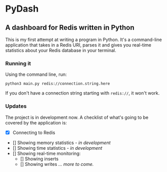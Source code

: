 # PyDash
## A dashboard for Redis written in Python

This is my first attempt at writing a program in Python. It's a command-line application that takes in a Redis URI, parses it and gives you real-time statistics about your Redis database in your terminal.

### Running it
Using the command line, run:

```
python3 main.py redis://connection.string.here
```

If you don't have a connection string starting with `redis://`, it won't work.

### Updates
The project is in development now. A checklist of what's going to be covered by the application is:

- [x] Connecting to Redis
- [] Showing memory statistics - _in development_
- [] Showing time statistics - _in development_
- [] Showing real-time monitoring:
    - [] Showing inserts
    - [] Showing writes
_... more to come._